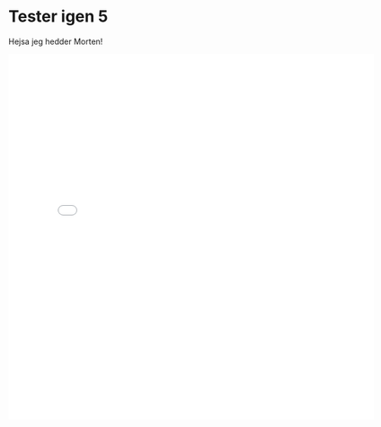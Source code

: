 # Tester igen 5

Hejsa jeg hedder Morten!

<iframe src="/images/TimeSlider.html" style="border:none;height:650px;width:650px;"/>
